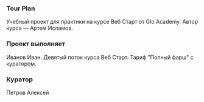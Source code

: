 ### Tour Plan

Учебный проект для практики на курсе Веб Старт от Glo Academy. Автор курса — Артем Исламов.

### Проект выполняет

Иванов Иван. Девятый поток курса Веб Старт. Тариф "Полный фарш" с куратором.

### Куратор

Петров Алексей
